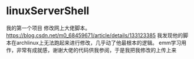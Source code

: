 # linuxServerShell
我的第一个项目
修改网上大佬脚本。https://blog.csdn.net/m0_68459671/article/details/133123385
我发现他的脚本在archlinux上无法跑起来进行修改，几乎动了他最根本的逻辑。
emm学习用作，非常有成就感，谢谢大佬的代码供我参阅，于是我把我修改的上传上来
